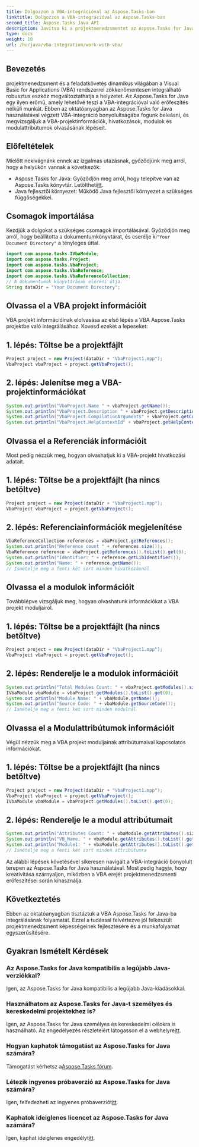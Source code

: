 ```yaml
---
title: Dolgozzon a VBA-integrációval az Aspose.Tasks-ban
linktitle: Dolgozzon a VBA-integrációval az Aspose.Tasks-ban
second_title: Aspose.Tasks Java API
description: Javítsa ki a projektmenedzsmentet az Aspose.Tasks for Java segítségével – Engedje fel a VBA-integrációt az egyszerűsített munkafolyamatok érdekében. Fedezze fel most a hatékony feladatkövetést!
type: docs
weight: 10
url: /hu/java/vba-integration/work-with-vba/
---
```

## Bevezetés
projektmenedzsment és a feladatkövetés dinamikus világában a Visual Basic for Applications (VBA) rendszerrel zökkenőmentesen integrálható robusztus eszköz megváltoztathatja a helyzetet. Az Aspose.Tasks for Java egy ilyen erőmű, amely lehetővé teszi a VBA-integrációval való erőfeszítés nélküli munkát. Ebben az oktatóanyagban az Aspose.Tasks for Java használatával végzett VBA-integráció bonyolultságába fogunk beleásni, és megvizsgáljuk a VBA-projektinformációk, hivatkozások, modulok és modulattribútumok olvasásának lépéseit.
## Előfeltételek
Mielőtt nekivágnánk ennek az izgalmas utazásnak, győződjünk meg arról, hogy a helyükön vannak a következők:
-  Aspose.Tasks for Java: Győződjön meg arról, hogy telepítve van az Aspose.Tasks könyvtár. Letöltheti[itt](https://releases.aspose.com/tasks/java/).
- Java fejlesztői környezet: Működő Java fejlesztői környezet a szükséges függőségekkel.
## Csomagok importálása
 Kezdjük a dolgokat a szükséges csomagok importálásával. Győződjön meg arról, hogy beállította a dokumentumkönyvtárat, és cserélje ki`"Your Document Directory"` a tényleges úttal.
```java
import com.aspose.tasks.IVbaModule;
import com.aspose.tasks.Project;
import com.aspose.tasks.VbaProject;
import com.aspose.tasks.VbaReference;
import com.aspose.tasks.VbaReferenceCollection;
// A dokumentumok könyvtárának elérési útja.
String dataDir = "Your Document Directory";
```
## Olvassa el a VBA projekt információit
VBA projekt információinak elolvasása az első lépés a VBA Aspose.Tasks projektbe való integrálásához. Kovesd ezeket a lepeseket:
## 1. lépés: Töltse be a projektfájlt
```java
Project project = new Project(dataDir + "VbaProject1.mpp");
VbaProject vbaProject = project.getVbaProject();
```
## 2. lépés: Jelenítse meg a VBA-projektinformációkat
```java
System.out.println("VbaProject.Name " + vbaProject.getName());
System.out.println("VbaProject.Description " + vbaProject.getDescription());
System.out.println("VbaProject.CompilationArguments" + vbaProject.getCompilationArguments());
System.out.println("VbaProject.HelpContextId" + vbaProject.getHelpContextId());
```
## Olvassa el a Referenciák információit
Most pedig nézzük meg, hogyan olvashatjuk ki a VBA-projekt hivatkozási adatait.
## 1. lépés: Töltse be a projektfájlt (ha nincs betöltve)
```java
Project project = new Project(dataDir + "VbaProject1.mpp");
VbaProject vbaProject = project.getVbaProject();
```
## 2. lépés: Referenciainformációk megjelenítése
```java
VbaReferenceCollection references = vbaProject.getReferences();
System.out.println("Reference count " + references.size());
VbaReference reference = vbaProject.getReferences().toList().get(0);
System.out.println("Identifier: " + reference.getLibIdentifier());
System.out.println("Name: " + reference.getName());
// Ismételje meg a fenti két sort minden hivatkozásnál
```
## Olvassa el a modulok információit
Továbblépve vizsgáljuk meg, hogyan olvashatunk információkat a VBA projekt moduljairól.
## 1. lépés: Töltse be a projektfájlt (ha nincs betöltve)
```java
Project project = new Project(dataDir + "VbaProject1.mpp");
VbaProject vbaProject = project.getVbaProject();
```
## 2. lépés: Renderelje le a modulok információit
```java
System.out.println("Total Modules Count: " + vbaProject.getModules().size());
IVbaModule vbaModule = vbaProject.getModules().toList().get(0);
System.out.println("Module Name: " + vbaModule.getName());
System.out.println("Source Code: " + vbaModule.getSourceCode());
// Ismételje meg a fenti két sort minden modulnál
```
## Olvassa el a Modulattribútumok információit
Végül nézzük meg a VBA projekt moduljainak attribútumaival kapcsolatos információkat.
## 1. lépés: Töltse be a projektfájlt (ha nincs betöltve)
```java
Project project = new Project(dataDir + "VbaProject1.mpp");
VbaProject vbaProject = project.getVbaProject();
IVbaModule vbaModule = vbaProject.getModules().toList().get(0);
```
## 2. lépés: Renderelje le a modul attribútumait
```java
System.out.println("Attributes Count: " + vbaModule.getAttributes().size());
System.out.println("VB_Name: " + vbaModule.getAttributes().toList().get(0).getKey());
System.out.println("Module1: " + vbaModule.getAttributes().toList().get(0).getValue());
// Ismételje meg a fenti két sort minden attribútumra
```
Az alábbi lépések követésével sikeresen navigált a VBA-integráció bonyolult terepen az Aspose.Tasks for Java használatával. Most pedig hagyja, hogy kreativitása szárnyaljon, miközben a VBA erejét projektmenedzsmenti erőfeszítései során kihasználja.
## Következtetés
Ebben az oktatóanyagban tisztáztuk a VBA Aspose.Tasks for Java-ba integrálásának folyamatát. Ezzel a tudással felvértezve jól felkészült projektmenedzsment képességeinek fejlesztésére és a munkafolyamat egyszerűsítésére.
## Gyakran Ismételt Kérdések
### Az Aspose.Tasks for Java kompatibilis a legújabb Java-verziókkal?
Igen, az Aspose.Tasks for Java kompatibilis a legújabb Java-kiadásokkal.
### Használhatom az Aspose.Tasks for Java-t személyes és kereskedelmi projektekhez is?
 Igen, az Aspose.Tasks for Java személyes és kereskedelmi célokra is használható. Az engedélyezés részleteiért látogasson el a webhelyre[itt](https://purchase.aspose.com/buy).
### Hogyan kaphatok támogatást az Aspose.Tasks for Java számára?
 Támogatást kérhetsz a[Aspose.Tasks fórum](https://forum.aspose.com/c/tasks/15).
### Létezik ingyenes próbaverzió az Aspose.Tasks for Java számára?
 Igen, felfedezheti az ingyenes próbaverziót[itt](https://releases.aspose.com/).
### Kaphatok ideiglenes licencet az Aspose.Tasks for Java számára?
 Igen, kaphat ideiglenes engedélyt[itt](https://purchase.aspose.com/temporary-license/).
